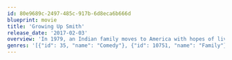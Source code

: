 ```yaml
---
id: 80e9689c-2497-485c-917b-6d8eca6b666d
blueprint: movie
title: 'Growing Up Smith'
release_date: '2017-02-03'
overview: 'In 1979, an Indian family moves to America with hopes of living the American Dream. While their 10-year-old boy Smith falls head-over-heels for the girl next door, his desire to become a "good old boy" propels him further away from his family''s ideals than ever before.'
genres: '[{"id": 35, "name": "Comedy"}, {"id": 10751, "name": "Family"}, {"id": 18, "name": "Drama"}]'
---
```

